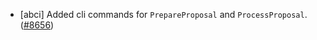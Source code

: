 - [abci] Added cli commands for `PrepareProposal` and `ProcessProposal`.
  ([#8656](https://github.com/tendermint/tendermint/issues/8656))